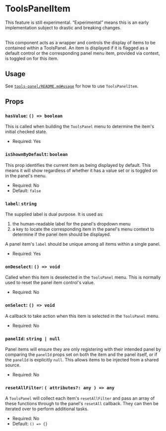 # ToolsPanelItem

<div class="callout callout-alert">
This feature is still experimental. “Experimental” means this is an early
implementation subject to drastic and breaking changes.
</div>
<br />

This component acts as a wrapper and controls the display of items to be contained
within a ToolsPanel. An item is displayed if it is flagged as a default control
or the corresponding panel menu item, provided via context, is toggled on for
this item.

## Usage

See [`tools-panel/README.md#usage`](/packages/components/src/tools-panel/tools-panel/)
for how to use `ToolsPanelItem`.

## Props

### `hasValue`: `() => boolean`

This is called when building the `ToolsPanel` menu to determine the item's
initial checked state.

-   Required: Yes

### `isShownByDefault`: `boolean`

This prop identifies the current item as being displayed by default. This means
it will show regardless of whether it has a value set or is toggled on in the
panel's menu.

-   Required: No
-   Default: `false`

### `label`: `string`

The supplied label is dual purpose.
It is used as:
1. the human-readable label for the panel's dropdown menu
2. a key to locate the corresponding item in the panel's menu context to
determine if the panel item should be displayed.

A panel item's `label` should be unique among all items within a single panel.

-   Required: Yes

### `onDeselect`: `() => void`

Called when this item is deselected in the `ToolsPanel` menu. This is normally
used to reset the panel item control's value.

-   Required: No

### `onSelect`: `() => void`

A callback to take action when this item is selected in the `ToolsPanel` menu.

-   Required: No

### `panelId`: `string | null`

Panel items will ensure they are only registering with their intended panel by
comparing the `panelId` props set on both the item and the panel itself, or if the `panelId` is explicitly `null`. This
allows items to be injected from a shared source.

-   Required: No

### `resetAllFilter`: `( attributes?: any ) => any`

A `ToolsPanel` will collect each item's `resetAllFilter` and pass an array of
these functions through to the panel's `resetAll` callback. They can then be
iterated over to perform additional tasks.

-   Required: No
-   Default: `() => {}`
